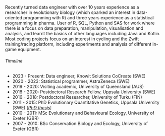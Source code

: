 Recently turned data engineer with over 10 years experience as a researcher in evolutionary biology (which sparked an interest in data-oriented programming with R) and three years experience as a statistical programming in pharma.
User of R, SQL, Python and SAS for work where there is a focus on data preparation, manipulation, visualisation and analysis, and learnt the basics of other languages including Java and Kotlin.
Most coding projects focus on an interest in cycling and the Zwift training/racing platform, including experiments and analysis of different in-game equipment.


###### Timeline

- 2023 - Present: Data engineer, Knowit Solutions CoCreate (SWE)
- 2020 - 2023: Statistical programmer, AstraZeneca (SWE)
- 2019 - 2020: Visiting academic, University of Queensland (AUS)
- 2018 - 2020: Postdoctoral Research Fellow, Uppsala University (SWE)
- 2016 - 2018: Postdoctoral Researcher, University of Turku (FIN)
- 2011 - 2015: PhD Evolutionary Quantitative Genetics, Uppsala University (SWE) [[_PhD thesis_](https://www.diva-portal.org/smash/record.jsf?pid=diva2%3A842941&dswid=-2237)]
- 2010 - 2011: MSc Evolutionary and Behavioural Ecology, University of Exeter (GBR)
- 2007 - 2010: BSc Conservation Biology and Ecology, University of Exeter (GBR)
